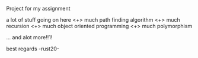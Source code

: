 <p1>Project for my assignment</p1>

a lot of stuff going on here
<+> much path finding algorithm
<+> much recursion
<+> much object oriented programming
<+> much polymorphism

... and alot more!!1!

best regards -rust20-
